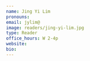 ```yaml
---
name: Jing Yi Lim
pronouns: 
email: jylim@
image: readers/jing-yi-lim.jpg
type: Reader
office_hours: W 2-4p
website: 
bio: 
---
```


